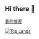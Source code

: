 ## Hi there 👋

<!--
**lixiaowei11111/lixiaowei11111** is a ✨ _special_ ✨ repository because its `README.md` (this file) appears on your GitHub profile.

Here are some ideas to get you started:

- 🔭 I’m currently working on ...
- 🌱 I’m currently learning ...
- 👯 I’m looking to collaborate on ...
- 🤔 I’m looking for help with ...
- 💬 Ask me about ...
- 📫 How to reach me: ...
- 😄 Pronouns: ...
- ⚡ Fun fact: ...
-->
[我的博客](lxw.ski)

[![Top Langs](https://github-readme-stats.lxw.ski/api/top-langs/?username=lixiaowei11111&count_private=true)](https://github.com/lixiaowei11111/github-readme-stats)

